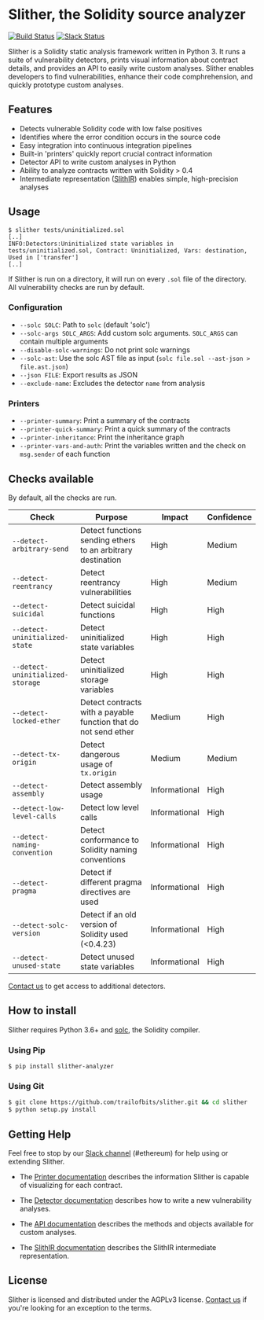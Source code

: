 # Slither, the Solidity source analyzer
[![Build Status](https://travis-ci.com/trailofbits/slither.svg?token=JEF97dFy1QsDCfQ2Wusd&branch=master)](https://travis-ci.com/trailofbits/slither)
[![Slack Status](https://empireslacking.herokuapp.com/badge.svg)](https://empireslacking.herokuapp.com)

Slither is a Solidity static analysis framework written in Python 3. It runs a suite of vulnerability detectors, prints visual information about contract details, and provides an API to easily write custom analyses. Slither enables developers to find vulnerabilities, enhance their code comphrehension, and quickly prototype custom analyses.

## Features

* Detects vulnerable Solidity code with low false positives
* Identifies where the error condition occurs in the source code
* Easy integration into continuous integration pipelines
* Built-in 'printers' quickly report crucial contract information
* Detector API to write custom analyses in Python
* Ability to analyze contracts written with Solidity > 0.4
* Intermediate representation ([SlithIR](https://github.com/trailofbits/slither/wiki/SlithIR)) enables simple, high-precision analyses

## Usage

``` 
$ slither tests/uninitialized.sol
[..]
INFO:Detectors:Uninitialized state variables in tests/uninitialized.sol, Contract: Uninitialized, Vars: destination, Used in ['transfer']
[..]
``` 

If Slither is run on a directory, it will run on every `.sol` file of the directory. All vulnerability checks are run by default.

###  Configuration

* `--solc SOLC`: Path to `solc` (default 'solc')
* `--solc-args SOLC_ARGS`: Add custom solc arguments. `SOLC_ARGS` can contain multiple arguments
* `--disable-solc-warnings`: Do not print solc warnings
* `--solc-ast`: Use the solc AST file as input (`solc file.sol --ast-json > file.ast.json`)
* `--json FILE`: Export results as JSON
* `--exclude-name`: Excludes the detector `name` from analysis

### Printers

* `--printer-summary`: Print a summary of the contracts
* `--printer-quick-summary`: Print a quick summary of the contracts
* `--printer-inheritance`: Print the inheritance graph
* `--printer-vars-and-auth`: Print the variables written and the check on `msg.sender` of each function

## Checks available

By default, all the checks are run.

Check | Purpose | Impact | Confidence
--- | --- | --- | ---
`--detect-arbitrary-send`| Detect functions sending ethers to an arbitrary destination | High | Medium
`--detect-reentrancy`| Detect reentrancy vulnerabilities | High | Medium
`--detect-suicidal`| Detect suicidal functions | High | High
`--detect-uninitialized-state`| Detect uninitialized state variables | High | High
`--detect-uninitialized-storage`| Detect uninitialized storage variables | High | High
`--detect-locked-ether`| Detect contracts with a payable function that do not send ether | Medium | High
`--detect-tx-origin`| Detect dangerous usage of `tx.origin` | Medium | Medium
`--detect-assembly`| Detect assembly usage | Informational | High
`--detect-low-level-calls`| Detect low level calls | Informational | High
`--detect-naming-convention`| Detect conformance to Solidity naming conventions | Informational | High
`--detect-pragma`| Detect if different pragma directives are used | Informational | High
`--detect-solc-version`| Detect if an old version of Solidity used (<0.4.23) | Informational | High
`--detect-unused-state`| Detect unused state variables | Informational | High

[Contact us](https://www.trailofbits.com/contact/) to get access to additional detectors.

## How to install

Slither requires Python 3.6+ and [solc](https://github.com/ethereum/solidity/), the Solidity compiler.
### Using Pip

```
$ pip install slither-analyzer
```

### Using Git

```bash
$ git clone https://github.com/trailofbits/slither.git && cd slither
$ python setup.py install 
```

## Getting Help

Feel free to stop by our [Slack channel](https://empireslacking.herokuapp.com) (#ethereum) for help using or extending Slither.

* The [Printer documentation](https://github.com/trailofbits/slither/wiki/Printer-documentation) describes the information Slither is capable of visualizing for each contract.

* The [Detector documentation](https://github.com/trailofbits/slither/wiki/Adding-a-new-detector) describes how to write a new vulnerability analyses.

* The [API documentation](https://github.com/trailofbits/slither/wiki/API-examples) describes the methods and objects available for custom analyses.

* The [SlithIR documentation](https://github.com/trailofbits/slither/wiki/SlithIR) describes the SlithIR intermediate representation.

## License

Slither is licensed and distributed under the AGPLv3 license. [Contact us](mailto:opensource@trailofbits.com) if you're looking for an exception to the terms.
